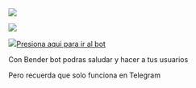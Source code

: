 <img src="https://www.dropbox.com/s/5zja9cz3vsq4658/Bender_l.png?dl=0">

<a href="https://github.com/v2414/benderbot-/blob/master/LICENSE"><img src="https://img.shields.io/badge/License-MIT-blue.svg"></a>

<p><a href="https://t.me/Official_bender_bot"><img src="https://img.icons8.com/color/48/000000/telegram-app.png"/>Presiona aqui para ir al bot</a></p>

Con Bender bot podras saludar y hacer a tus usuarios 

Pero recuerda que solo funciona en Telegram
